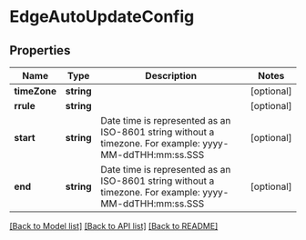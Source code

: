 # EdgeAutoUpdateConfig

## Properties
Name | Type | Description | Notes
------------ | ------------- | ------------- | -------------
**timeZone** | **string** |  | [optional] 
**rrule** | **string** |  | [optional] 
**start** | **string** | Date time is represented as an ISO-8601 string without a timezone. For example: yyyy-MM-ddTHH:mm:ss.SSS | [optional] 
**end** | **string** | Date time is represented as an ISO-8601 string without a timezone. For example: yyyy-MM-ddTHH:mm:ss.SSS | [optional] 

[[Back to Model list]](../README.md#documentation-for-models) [[Back to API list]](../README.md#documentation-for-api-endpoints) [[Back to README]](../README.md)


